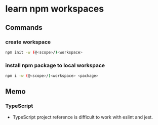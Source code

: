 # learn npm workspaces

## Commands

### create workspace

```bash
npm init -w (@<scope>/)<workspace>
```

### install npm package to local workspace

```bash
npm i -w (@<scope>/)<workspace> <package>
```

## Memo

### TypeScript

- TypeScript project reference is difficult to work with eslint and jest.
